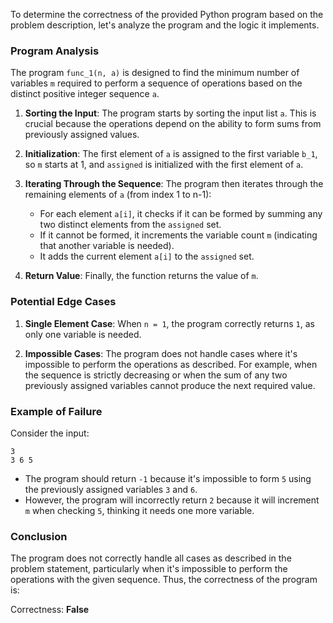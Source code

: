 To determine the correctness of the provided Python program based on the problem description, let's analyze the program and the logic it implements.

### Program Analysis

The program `func_1(n, a)` is designed to find the minimum number of variables `m` required to perform a sequence of operations based on the distinct positive integer sequence `a`.

1. **Sorting the Input**: The program starts by sorting the input list `a`. This is crucial because the operations depend on the ability to form sums from previously assigned values.

2. **Initialization**: The first element of `a` is assigned to the first variable `b_1`, so `m` starts at 1, and `assigned` is initialized with the first element of `a`.

3. **Iterating Through the Sequence**: The program then iterates through the remaining elements of `a` (from index 1 to n-1):
   - For each element `a[i]`, it checks if it can be formed by summing any two distinct elements from the `assigned` set.
   - If it cannot be formed, it increments the variable count `m` (indicating that another variable is needed).
   - It adds the current element `a[i]` to the `assigned` set.

4. **Return Value**: Finally, the function returns the value of `m`.

### Potential Edge Cases

1. **Single Element Case**: When `n = 1`, the program correctly returns `1`, as only one variable is needed.

2. **Impossible Cases**: The program does not handle cases where it's impossible to perform the operations as described. For example, when the sequence is strictly decreasing or when the sum of any two previously assigned variables cannot produce the next required value.

### Example of Failure

Consider the input:
```
3
3 6 5
```
- The program should return `-1` because it's impossible to form `5` using the previously assigned variables `3` and `6`.
- However, the program will incorrectly return `2` because it will increment `m` when checking `5`, thinking it needs one more variable.

### Conclusion

The program does not correctly handle all cases as described in the problem statement, particularly when it's impossible to perform the operations with the given sequence. Thus, the correctness of the program is:

Correctness: **False**